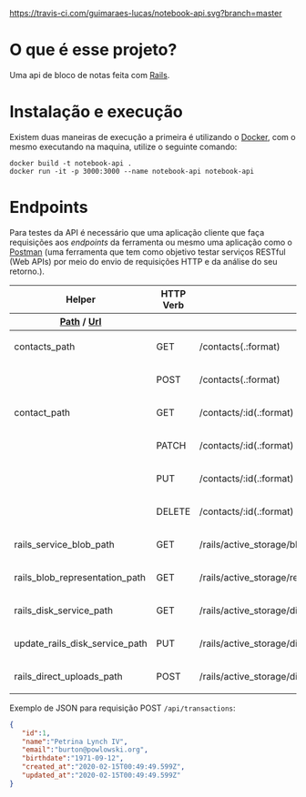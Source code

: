 https://travis-ci.com/guimaraes-lucas/notebook-api.svg?branch=master

# O que é esse projeto?

Uma api de bloco de notas feita com [Rails](https://rubyonrails.org).

# Instalação e execução

Existem duas maneiras de execução a primeira é utilizando o [Docker](https://docs.docker.com/docker-for-windows/install/), com o mesmo executando na maquina, utilize o seguinte comando:

```shell
docker build -t notebook-api .
docker run -it -p 3000:3000 --name notebook-api notebook-api
```

# Endpoints

Para testes da API é necessário que uma aplicação cliente que faça requisições aos *endpoints* da ferramenta ou mesmo uma aplicação como o [Postman](https://www.getpostman.com/downloads/) (uma ferramenta que tem como objetivo testar serviços RESTful (Web APIs) por meio do envio de requisições HTTP e da análise do seu retorno.). 

<table id="route_table" class="route_table">
  <thead>
    <tr>
      <th>Helper</th>
      <th>HTTP Verb</th>
      <th>Path</th>
      <th>Controller#Action</th>
    </tr>
    <tr class="bottom">
      <th>
        <a data-route-helper="_path" title="Returns a relative path (without the http or domain)" href="#">Path</a> /
        <a data-route-helper="_url" title="Returns an absolute URL (with the http and domain)" href="#">Url</a>
      </th>
      <th>
      </th>
      <th>
        <input id="search" placeholder="Path Match" type="search" name="path[]">
      </th>
      <th>
      </th>
    </tr>
  </thead>
  <tbody class="exact_matches" id="exact_matches">
  </tbody>
  <tbody class="fuzzy_matches" id="fuzzy_matches">
  </tbody>
  <tbody>
    <tr class="route_row" data-helper="path">
  <td data-route-name="contacts">
      contacts<span class="helper">_path</span>
  </td>
  <td>
    GET
  </td>
  <td data-route-path="/contacts(.:format)">
    /contacts(.:format)
  </td>
  <td>
    <p>contacts#index</p>
  </td>
</tr>
<tr class="route_row" data-helper="path">
  <td data-route-name="">
  </td>
  <td>
    POST
  </td>
  <td data-route-path="/contacts(.:format)">
    /contacts(.:format)
  </td>
  <td>
    <p>contacts#create</p>
  </td>
</tr>
<tr class="route_row" data-helper="path">
  <td data-route-name="contact">
      contact<span class="helper">_path</span>
  </td>
  <td>
    GET
  </td>
  <td data-route-path="/contacts/:id(.:format)">
    /contacts/:id(.:format)
  </td>
  <td>
    <p>contacts#show</p>
  </td>
</tr>
<tr class="route_row" data-helper="path">
  <td data-route-name="">
  </td>
  <td>
    PATCH
  </td>
  <td data-route-path="/contacts/:id(.:format)">
    /contacts/:id(.:format)
  </td>
  <td>
    <p>contacts#update</p>
  </td>
</tr>
<tr class="route_row" data-helper="path">
  <td data-route-name="">
  </td>
  <td>
    PUT
  </td>
  <td data-route-path="/contacts/:id(.:format)">
    /contacts/:id(.:format)
  </td>
  <td>
    <p>contacts#update</p>
  </td>
</tr>
<tr class="route_row" data-helper="path">
  <td data-route-name="">
  </td>
  <td>
    DELETE
  </td>
  <td data-route-path="/contacts/:id(.:format)">
    /contacts/:id(.:format)
  </td>
  <td>
    <p>contacts#destroy</p>
  </td>
</tr>
<tr class="route_row" data-helper="path">
  <td data-route-name="rails_service_blob">
      rails_service_blob<span class="helper">_path</span>
  </td>
  <td>
    GET
  </td>
  <td data-route-path="/rails/active_storage/blobs/:signed_id/*filename(.:format)">
    /rails/active_storage/blobs/:signed_id/*filename(.:format)
  </td>
  <td>
    <p>active_storage/blobs#show</p>
  </td>
</tr>
<tr class="route_row" data-helper="path">
  <td data-route-name="rails_blob_representation">
      rails_blob_representation<span class="helper">_path</span>
  </td>
  <td>
    GET
  </td>
  <td data-route-path="/rails/active_storage/representations/:signed_blob_id/:variation_key/*filename(.:format)">
    /rails/active_storage/representations/:signed_blob_id/:variation_key/*filename(.:format)
  </td>
  <td>
    <p>active_storage/representations#show</p>
  </td>
</tr>
<tr class="route_row" data-helper="path">
  <td data-route-name="rails_disk_service">
      rails_disk_service<span class="helper">_path</span>
  </td>
  <td>
    GET
  </td>
  <td data-route-path="/rails/active_storage/disk/:encoded_key/*filename(.:format)">
    /rails/active_storage/disk/:encoded_key/*filename(.:format)
  </td>
  <td>
    <p>active_storage/disk#show</p>
  </td>
</tr>
<tr class="route_row" data-helper="path">
  <td data-route-name="update_rails_disk_service">
      update_rails_disk_service<span class="helper">_path</span>
  </td>
  <td>
    PUT
  </td>
  <td data-route-path="/rails/active_storage/disk/:encoded_token(.:format)">
    /rails/active_storage/disk/:encoded_token(.:format)
  </td>
  <td>
    <p>active_storage/disk#update</p>
  </td>
</tr>
<tr class="route_row" data-helper="path">
  <td data-route-name="rails_direct_uploads">
      rails_direct_uploads<span class="helper">_path</span>
  </td>
  <td>
    POST
  </td>
  <td data-route-path="/rails/active_storage/direct_uploads(.:format)">
    /rails/active_storage/direct_uploads(.:format)
  </td>
  <td>
    <p>active_storage/direct_uploads#create</p>
  </td>
</tr>

  </tbody>
</table>

Exemplo de JSON para requisição POST `/api/transactions`:

```json
{ 
   "id":1,
   "name":"Petrina Lynch IV",
   "email":"burton@powlowski.org",
   "birthdate":"1971-09-12",
   "created_at":"2020-02-15T00:49:49.599Z",
   "updated_at":"2020-02-15T00:49:49.599Z"
}
```


